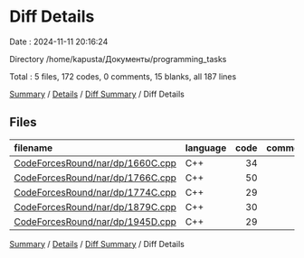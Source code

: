 # Diff Details

Date : 2024-11-11 20:16:24

Directory /home/kapusta/Документы/programming_tasks

Total : 5 files,  172 codes, 0 comments, 15 blanks, all 187 lines

[Summary](results.md) / [Details](details.md) / [Diff Summary](diff.md) / Diff Details

## Files
| filename | language | code | comment | blank | total |
| :--- | :--- | ---: | ---: | ---: | ---: |
| [CodeForcesRound/nar/dp/1660C.cpp](/CodeForcesRound/nar/dp/1660C.cpp) | C++ | 34 | 0 | 3 | 37 |
| [CodeForcesRound/nar/dp/1766C.cpp](/CodeForcesRound/nar/dp/1766C.cpp) | C++ | 50 | 0 | 3 | 53 |
| [CodeForcesRound/nar/dp/1774C.cpp](/CodeForcesRound/nar/dp/1774C.cpp) | C++ | 29 | 0 | 3 | 32 |
| [CodeForcesRound/nar/dp/1879C.cpp](/CodeForcesRound/nar/dp/1879C.cpp) | C++ | 30 | 0 | 3 | 33 |
| [CodeForcesRound/nar/dp/1945D.cpp](/CodeForcesRound/nar/dp/1945D.cpp) | C++ | 29 | 0 | 3 | 32 |

[Summary](results.md) / [Details](details.md) / [Diff Summary](diff.md) / Diff Details